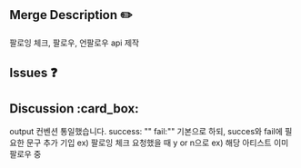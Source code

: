 ## Merge Description :pencil2:

팔로잉 체크, 팔로우, 언팔로우 api 제작

## Issues :question:

## Discussion :card_box:

output 컨벤션 통일했습니다.
success: ""
fail:""
기본으로 하되, succes와 fail에 필요한 문구 추가 기입
ex) 팔로잉 체크 요청했을 때 y or n으로
ex) 해당 아티스트 이미 팔로우 중
